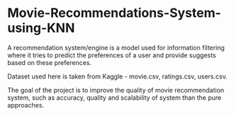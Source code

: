 # Movie-Recommendations-System-using-KNN







A recommendation system/engine is a model used for information filtering where it tries to predict the preferences of a user and provide suggests based on these preferences.

Dataset used here is taken from Kaggle - movie.csv, ratings.csv, users.csv. 

The goal of the project is to improve the quality of movie recommendation system, such as accuracy, quality and scalability of system than the pure approaches.

